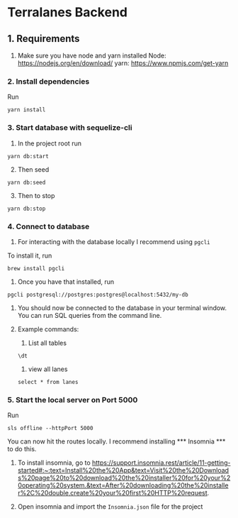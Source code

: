# Terralanes Backend


## 1. Requirements
1. Make sure you have node and yarn installed
    Node: https://nodejs.org/en/download/
    yarn: https://www.npmjs.com/get-yarn

### 2. Install dependencies
Run
```
yarn install
```

### 3. Start database with sequelize-cli
1. In the project root run
```
yarn db:start
```
2. Then seed
```
yarn db:seed
```
3. Then to stop
```
yarn db:stop
```

### 4. Connect to database
1. For interacting with the database locally I recommend using `pgcli`

To install it, run
```
brew install pgcli
```
1. Once you have that installed, run
```
pgcli postgresql://postgres:postgres@localhost:5432/my-db
```
1. You should now be connected to the database in your terminal window. You can run SQL queries from the command line.

1. Example commands:
    
    1. List all tables
    ```
    \dt
    ```
    1. view all lanes
    ```
    select * from lanes
    ```

### 5. Start the local server on Port 5000

Run
```
sls offline --httpPort 5000
```

You can now hit the routes locally. I recommend installing *** Insomnia *** to do this.

1. To install insomnia, go to https://support.insomnia.rest/article/11-getting-started#:~:text=Install%20the%20App&text=Visit%20the%20Downloads%20page%20to%20download%20the%20installer%20for%20your%20operating%20system.&text=After%20downloading%20the%20installer%2C%20double,create%20your%20first%20HTTP%20request.

1. Open insomnia and import the `Insomnia.json` file for the project




